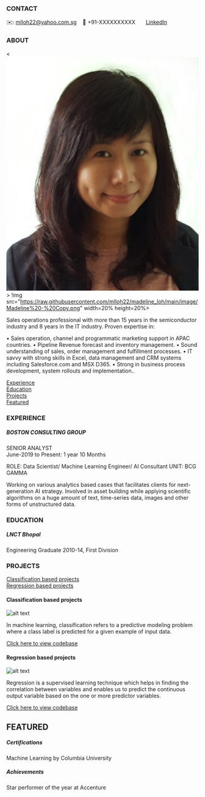 <!-- CONTACT Section Starts -->
### CONTACT

<!-- Add your details -->
✉️: mlloh22@yahoo.com.sg 
&nbsp;&nbsp; 📲 +91-XXXXXXXXXX
&nbsp;&nbsp;&nbsp;&nbsp;&nbsp; [LinkedIn](https://www.linkedin.com/in/madeline-loh-0297b552//) 
<!-- CONTACT Section Ends -->

<!-- ABOUT Section Starts -->
### ABOUT
<!-- Add link to your picture -->

<![alt text](https://raw.githubusercontent.com/mlloh22/madeline_loh/main/image/Madeline%20-%20Copy.png)>
!img src="https://raw.githubusercontent.com/mlloh22/madeline_loh/main/image/Madeline%20-%20Copy.png" width=20% height=20%>
<!-- Add your details -->

Sales operations professional with more than 15 years in the semiconductor industry and 8 years in the IT industry. Proven expertise in:

• Sales operation, channel and programmatic marketing support in APAC countries.
• Pipeline Revenue forecast and inventory management.
• Sound understanding of sales, order management and fulfillment processes.
• IT savvy with strong skills in Excel, data management and CRM systems including Salesforce.com and MSX D365.
• Strong in business process development, system rollouts and implementation..


<!-- Add link to the sections -->
[Experience](#experience) <br>
[Education](#education) <br>
[Projects](#projects) <br>
[Featured](#featured) <br> 

<!-- ABOUT Section Ends -->

<!-- EXPERIENCE Section Starts -->
### EXPERIENCE
<!-- Add your details -->
##### BOSTON CONSULTING GROUP
SENIOR ANALYST<br>
June-2019 to Present: 1 year 10 Months

ROLE: Data Scientist/ Machine Learning Engineer/ AI Consultant
UNIT: BCG GAMMA

Working on various analytics based cases that facilitates clients for next-generation AI strategy. Involved in asset building while applying scientific algorithms on a huge amount of text, time-series data, images and other forms of unstructured data.

<!-- EXPERIENCE Section Ends -->

<!-- EDUCATION Section Starts -->
### EDUCATION
<!-- Add your details -->
##### LNCT Bhopal
Engineering Graduate 2010-14, First Division

<!-- EDUCATION Section Ends -->

<!-- PROJECTS Section Starts -->
### PROJECTS
<!-- Add your details -->

[Classification based projects](#classification-based-projects) <br>
[Regression based projects](#regression-based-projects) <br>

<!-- Add your details -->

#### Classification based projects
![alt text](https://raw.githubusercontent.com/krvishwesh54/Kumar-Vishwesh/main/images/Classification.png)

In machine learning, classification refers to a predictive modeling problem where a class label is predicted for a given example of input data.

[Click here to view codebase](https://github.com/krvishwesh54/DataScience_DeepLearning_MachineLearning/tree/master/Classification)

#### Regression based projects
![alt text](https://raw.githubusercontent.com/krvishwesh54/Kumar-Vishwesh/main/images/Regression.jpg)

Regression is a supervised learning technique which helps in finding the correlation between variables and enables us to predict the continuous output variable based on the one or more predictor variables.

[Click here to view codebase](https://github.com/krvishwesh54/DataScience_DeepLearning_MachineLearning/tree/master/Regression)

<!-- PROJECTS Section Ends -->

<!-- FEATURED Section Starts -->
## FEATURED
<!-- Add your details -->
##### Certifications
Machine Learning by Columbia University

##### Achievements
Star performer of the year at Accenture
<!-- FEATURED Section Ends -->

